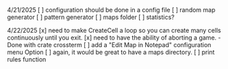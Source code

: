 4/21/2025
[ ] configuration should be done in a config file
[ ] random map generator
[ ] pattern generator
[ ] maps folder
[ ] statistics?


4/22/2025
[x] need to make CreateCell a loop so you can create many cells continuously until you exit.
[x] need to have the ability of aborting a game.
    -Done with crate crossterm
[ ] add a "Edit Map in Notepad" configuration menu Option
[ ] again, it would be great to have a maps directory.
[ ] print rules function